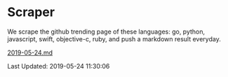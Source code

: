 # Scraper

We scrape the github trending page of these languages: go, python, javascript, swift, objective-c, ruby, and push a markdown result everyday.

[2019-05-24.md](https://github.com/henson/Scraper/blob/master/2019-05-24.md)

Last Updated: 2019-05-24 11:30:06